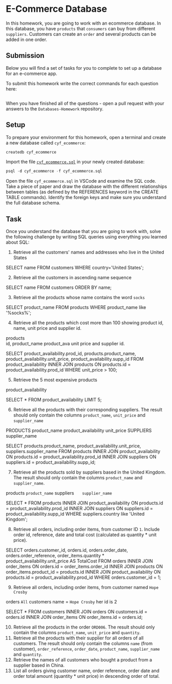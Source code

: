 # E-Commerce Database

In this homework, you are going to work with an ecommerce database. In this database, you have `products` that `consumers` can buy from different `suppliers`. Customers can create an `order` and several products can be added in one order.

## Submission

Below you will find a set of tasks for you to complete to set up a database for an e-commerce app.

To submit this homework write the correct commands for each question here:
```sql


```

When you have finished all of the questions - open a pull request with your answers to the `Databases-Homework` repository.

## Setup

To prepare your environment for this homework, open a terminal and create a new database called `cyf_ecommerce`:

```sql
createdb cyf_ecommerce
```

Import the file [`cyf_ecommerce.sql`](./cyf_ecommerce.sql) in your newly created database:

```sql
psql -d cyf_ecommerce -f cyf_ecommerce.sql
```

Open the file `cyf_ecommerce.sql` in VSCode and examine the SQL code. Take a piece of paper and draw the database with the different relationships between tables (as defined by the REFERENCES keyword in the CREATE TABLE commands). Identify the foreign keys and make sure you understand the full database schema.

## Task

Once you understand the database that you are going to work with, solve the following challenge by writing SQL queries using everything you learned about SQL:

1. Retrieve all the customers' names and addresses who live in the United States

SELECT name FROM customers WHERE country='United States';

2. Retrieve all the customers in ascending name sequence

SELECT name FROM customers ORDER BY name;

3. Retrieve all the products whose name contains the word `socks`

SELECT product_name FROM products WHERE product_name like '%socks%';

4. Retrieve all the products which cost more than 100 showing product id, name, unit price and supplier id.

products    
    id, product_name
product_ava
    unit price and supplier id.

SELECT product_availability.prod_id, products.product_name, product_availability.unit_price, product_availability.supp_id FROM product_availability 
INNER JOIN products ON products.id = product_availability.prod_id
WHERE unit_price > 100;  


5. Retrieve the 5 most expensive products

product_availability
   

SELECT * FROM product_availability
LIMIT 5;

6. Retrieve all the products with their corresponding suppliers. The result should only contain the columns `product_name`, `unit_price` and `supplier_name`

PRODUCTS 
    product_name
product_availability
    unit_price
SUPPLIERS
    supplier_name


SELECT products.product_name, product_availability.unit_price, suppliers.supplier_name FROM products
INNER JOIN product_availability 
ON products.id = product_availability.prod_id
INNER JOIN suppliers 
ON suppliers.id = product_availability.supp_id; 


7. Retrieve all the products sold by suppliers based in the United Kingdom. The result should only contain the columns `product_name` and `supplier_name`.

products 
    `product_name`
suppliers
`   supplier_name`   

<!-- SELECT products.product_name, suppliers.supplier_name
FROM products -->
SELECT * 
FROM products
INNER JOIN product_availability
ON products.id = product_availability.prod_id
INNER JOIN suppliers 
ON suppliers.id = product_availability.supp_id
WHERE suppliers.country like 'United Kingdom';


8. Retrieve all orders, including order items, from customer ID `1`. 
Include order id, reference, date and total cost (calculated as quantity * unit price).

SELECT orders.customer_id, orders.id, orders.order_date, orders.order_reference,
order_items.quantity * product_availability.unit_price AS TotalCost 
FROM orders
INNER JOIN order_items ON orders.id = order_items.order_id
INNER JOIN products ON order_items.product_id = products.id
INNER JOIN product_availability ON products.id = product_availability.prod_id
WHERE orders.customer_id = 1;


9. Retrieve all orders, including order items, from customer named `Hope Crosby`

orders 
 `All`
customers 
    name = `Hope Crosby` her id is 2 

SELECT * 
FROM customers
INNER JOIN orders
ON customers.id = orders.id 
INNER JOIN order_items 
ON order_items.id = orders.id;

10. Retrieve all the products in the order `ORD006`. The result should only contain the columns `product_name`, `unit_price` and `quantity`.
11. Retrieve all the products with their supplier for all orders of all customers. The result should only contain the columns `name` (from customer), `order_reference`, `order_date`, `product_name`, `supplier_name` and `quantity`.
12. Retrieve the names of all customers who bought a product from a supplier based in China.
13. List all orders giving customer name, order reference, order date and order total amount (quantity * unit price) in descending order of total.

